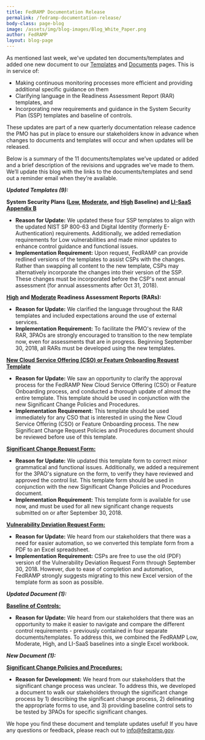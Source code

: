 ```yaml
---
title: FedRAMP Documentation Release
permalink: /fedramp-documentation-release/ 
body-class: page-blog
image: /assets/img/blog-images/Blog_White_Paper.png
author: FedRAMP
layout: blog-page
---
```

As mentioned last week, we've updated ten documents/templates and added one new document to our <a href="https://www.fedramp.gov/templates/">Templates</a> and <a href="https://www.fedramp.gov/documents/">Documents</a> pages. This is in service of: 
* Making continuous monitoring processes more efficient and providing additional specific guidance on them
* Clarifying language in the Readiness Assessment Report (RAR) templates, and
* Incorporating new requirements and guidance in the System Security Plan (SSP) templates and baseline of controls. 

These updates are part of a new quarterly documentation release cadence the PMO has put in place to ensure our stakeholders know in advance when changes to documents and templates will occur and when updates will be released. 

Below is a summary of the 11 documents/templates we’ve updated or added and a brief description of the revisions and upgrades we’ve made to them. We’ll update this blog with the links to the documents/templates and send out a reminder email when they’re available.

***Updated Templates (9):***

**System Security Plans (<a href="{{site.baseurl}}/assets/resources/templates/FedRAMP-SSP-Low-Baseline-Template.docx">Low</a>, <a href="{{site.baseurl}}/assets/resources/templates/FedRAMP-SSP-Moderate-Baseline-Template.docx">Moderate</a>, and <a href="{{site.baseurl}}/assets/resources/templates/FedRAMP-SSP-High-Baseline-Template.docx">High</a> Baseline) and <a href="{{site.baseurl}}/assets/resources/templates/APPENDIX-B-FedRAMP-Tailored-LI-SaaS-Template.docx">LI-SaaS Appendix B</a>**
* **Reason for Update:** We updated these four SSP templates to align with the updated NIST SP 800-63 and Digital Identity (formerly E-Authentication) requirements. Additionally, we added remediation requirements for Low vulnerabilities and made minor updates to enhance control guidance and functional issues. 
* **Implementation Requirement:** Upon request, FedRAMP can provide redlined versions of the templates to assist CSPs with the changes. Rather than swapping all content to the new template, CSPs may alternatively incorporate the changes into their version of the SSP. These changes must be incorporated before the CSP's next annual assessment (for annual assessments after Oct 31, 2018).

**<a href="{{site.baseurl}}/assets/resources/templates/FedRAMP-High-RAR-Template.docx">High</a> and <a href="{{site.baseurl}}/assets/resources/templates/FedRAMP-Moderate-RAR-Template.docx">Moderate</a> Readiness Assessment Reports (RARs):**
* **Reason for Update:** We clarified the language throughout the RAR templates and included expectations around the use of external services. 
* **Implementation Requirement:** To facilitate the PMO's review of the RAR, 3PAOs are strongly encouraged to transition to the new template now, even for assessments that are in progress. Beginning September 30, 2018, all RARs must be developed using the new templates.

**<a href="{{site.baseurl}}/assets/resources/templates/FedRAMP-New-CSO-or-Feature-Onboarding-Request-Template.docx">New Cloud Service Offering (CSO) or Feature Onboarding Request Template</a>**
* **Reason for Update:** We saw an opportunity to clarify the approval process for the FedRAMP New Cloud Service Offering (CSO) or Feature Onboarding process, and conducted a thorough update of almost the entire template. This template should be used in conjunction with the new Significant Change Policies and Procedures.
* **Implementation Requirement:** This template should be used immediately for any CSO that is interested in using the New Cloud Service Offering (CSO) or Feature Onboarding process. The new Significant Change Request Policies and Procedures document should be reviewed before use of this template.

**<a href="{{site.baseurl}}/assets/resources/templates/FedRAMP-Significant-Change-Form-Template.pdf">Significant Change Request Form:</a>**
* **Reason for Update:** We updated this template form to correct minor grammatical and functional issues. Additionally, we added a requirement for the 3PAO's signature on the form, to verify they have reviewed and approved the control list. This template form should be used in conjunction with the new Significant Change Policies and Procedures document.
* **Implementation Requirement:** This template form is available for use now, and must be used for all new significant change requests submitted on or after September 30, 2018.

**<a href="{{site.baseurl}}/assets/resources/templates/FedRAMP-Vulnerability-Deviation-Request-Form.xlsx">Vulnerability Deviation Request Form:</a>**
* **Reason for Update:** We heard from our stakeholders that there was a need for easier automation, so we converted this template form from a PDF to an Excel spreadsheet.
* **Implementation Requirement:** CSPs are free to use the old (PDF) version of the Vulnerability Deviation Request Form through September 30, 2018. However, due to ease of completion and automation, FedRAMP strongly suggests migrating to this new Excel version of the template form as soon as possible.

***Updated Document (1):***

**<a href="{{site.baseurl}}/assets/resources/documents/FedRAMP_Security_Controls_Baseline.xlsx">Baseline of Controls:</a>**
* **Reason for Update:** We heard from our stakeholders that there was an opportunity to make it easier to navigate and compare the different control requirements - previously contained in four separate documents/templates. To address this, we combined the FedRAMP Low, Moderate, High, and LI-SaaS baselines into a single Excel workbook. 

***New Document (1):***

**<a href="{{site.baseurl}}/assets/resources/documents/CSP_Significant_Change_Policies_and_Procedures.docx">Significant Change Policies and Procedures:</a>** 
* **Reason for Development:** We heard from our stakeholders that the significant change process was unclear. To address this, we developed a document to walk our stakeholders through the significant change process by 1) describing the significant change process, 2) delineating the appropriate forms to use, and 3) providing baseline control sets to be tested by 3PAOs for specific significant changes.

We hope you find these document and template updates useful! If you have any questions or feedback, please reach out to info@fedramp.gov.

